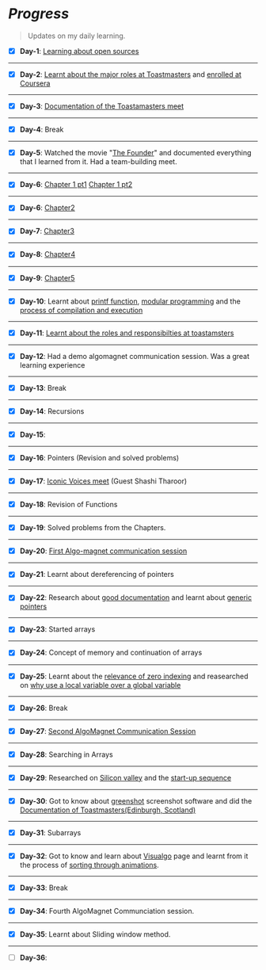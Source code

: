 # **_Progress_** 
> Updates on my daily learning.

 
 - [x] **Day-1**: [Learning about open sources](https://github.com/Anjura/OpenSources)

-----
  - [x]   **Day-2**: [Learnt about the major roles at Toastmasters](https://franticallyspeaking.com/toastmasters-executive-committee-roles-and-responsibilities/) and [enrolled at Coursera](https://www.coursera.org/learn/learning-how-to-learn?)

---------------
 - [x]  **Day-3**: [Documentation of the Toastamasters meet](https://github.com/Anjura/ToastmastersMeet)

-------------------
 - [x] **Day-4**: Break

---------------
 - [x] **Day-5**: Watched the movie "[The Founder](https://www.youtube.com/watch?v=7zfRjW06tAA&t=1641s)" and documented everything that I learned from it. Had a team-building meet. 

--------------
 - [x] **Day-6**: [Chapter 1 pt1](https://github.com/cleanhand/phase-1-Anjura/blob/main/Let%20Us%20C/Chapter1pt1.md) 
                  [Chapter 1 pt2](https://github.com/cleanhand/phase-1-Anjura/blob/main/Let%20Us%20C/Chapter1pt2.md)   

----          
 - [x] **Day-6**: [Chapter2](https://github.com/cleanhand/phase-1-Anjura/blob/main/Let%20Us%20C/Chapter2.md)

----
 - [x] **Day-7**:  [Chapter3](https://github.com/cleanhand/phase-1-Anjura/blob/main/Let%20Us%20C/Chapter3.md)

----
 - [x] **Day-8**: [Chapter4](https://github.com/cleanhand/phase-1-Anjura/blob/main/Let%20Us%20C/Chapter4.md)

----
 - [x] **Day-9**: [Chapter5](https://github.com/cleanhand/phase-1-Anjura/blob/main/Let%20Us%20C/Chapter5.md)

-----
 - [x] **Day-10**: Learnt about [printf function](https://github.com/cleanhand/phase-1-Anjura/blob/main/Random%20topics/Defining%20printf()%20function.md), [modular programming](https://github.com/cleanhand/phase-1-Anjura/blob/main/Random%20topics/Modular%20programming.md) and the [process of compilation and execution](https://github.com/cleanhand/phase-1-Anjura/blob/main/Random%20topics/Process%20of%20compilation%20and%20execution.md)

----
 - [x] **Day-11**: [Learnt about the roles and responsibilties at toastamsters](https://franticallyspeaking.com/toastmasters-executive-committee-roles-and-responsibilities/)

-----
 - [x] **Day-12**: Had a demo algomagnet communication session. Was a great learning experience

-----
 - [x] **Day-13**: Break

----
 - [x] **Day-14**: Recursions

----
 - [x] **Day-15**: 

----
 - [x] **Day-16**: Pointers (Revision and solved problems)

----
 - [x] **Day-17**: [Iconic Voices meet](https://github.com/cleanhand/phase-1-Anjura/blob/main/Iconic%20voices%20meet.md) (Guest Shashi Tharoor)

----
 - [x] **Day-18**: Revision of Functions

----
 - [x] **Day-19**: Solved problems from the Chapters.

----
 - [x] **Day-20**: [First Algo-magnet communication session](https://github.com/cleanhand/phase-1-Anjura/blob/main/AlgoMagnet%20Communication%20sessions/First%20Session.md)

----
 - [x] **Day-21**: Learnt about dereferencing of pointers

----
 - [x] **Day-22**: Research about [good documentation](https://www.oreilly.com/content/the-eight-rules-of-good-documentation/) and learnt about [generic pointers](https://github.com/cleanhand/phase-1-Anjura/blob/main/Random%20topics/Generic%20Pointers.md)

----
 - [x] **Day-23**: Started arrays

----
 - [x] **Day-24**: Concept of memory and continuation of arrays

----
 - [x] **Day-25**: Learnt about the [relevance of zero indexing](https://github.com/cleanhand/phase-1-Anjura/blob/main/Random%20topics/Relevance%20of%20zero-indexing.md) and reasearched on [why use a local variable over a global variable](https://github.com/cleanhand/phase-1-Anjura/blob/main/Random%20topics/Why%20use%20a%20local%20variable%20over%20a%20global%20variable%3F.md)

----
 - [x] **Day-26**: Break 

----
 - [x] **Day-27**: [Second AlgoMagnet Communication Session](https://github.com/cleanhand/phase-1-Anjura/blob/main/AlgoMagnet%20Communication%20sessions/Second%20Session.md)

----
 - [x] **Day-28**: Searching in Arrays

----
 - [x] **Day-29**: Researched on [Silicon valley](https://github.com/cleanhand/phase-1-Anjura/blob/main/Random%20topics/Silicon%20Valley.md) and the [start-up sequence](https://github.com/cleanhand/phase-1-Anjura/blob/main/Random%20topics/Start-up%20Sequence.md)

----
 - [x] **Day-30**: Got to know about [greenshot](https://getgreenshot.org/) screenshot software and did the  [Documentation of Toastmasters(Edinburgh, Scotland)](https://github.com/cleanhand/phase-1-Anjura/blob/main/Toastmasters%20(Edinburgh%2C%20Scotland).md) 

----
 - [x]  **Day-31**: Subarrays 

----
 - [x] **Day-32**: Got to know and learn about [Visualgo](https://visualgo.net/en) page and learnt from it the process of [sorting through animations](https://visualgo.net/en/sorting).

----
 - [x] **Day-33**: Break 
 
 ----
 - [x] **Day-34**: Fourth AlgoMagnet Communciation session.  
 
 ----
  - [x] **Day-35**: Learnt about Sliding window method.

----
- [ ] **Day-36**: 
